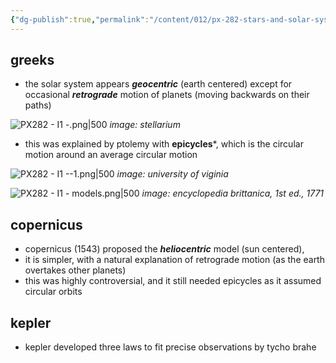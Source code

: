 ```yaml
---
{"dg-publish":true,"permalink":"/content/012/px-282-stars-and-solar-system/term-2-solar-system/i-planetary-motion/px-282-i1-models/","noteIcon":"1","created":"2025-08-27T13:15:22.801+01:00","updated":"2025-01-17T11:08:06.000+00:00"}
---
```


## greeks
 - the solar system appears ***geocentric*** (earth centered) except for occasional ***retrograde*** motion of planets (moving backwards on their paths)
 
 ![PX282 - I1 -.png|500](/img/user/pics/PX282%20-%20I1%20-.png)
*image: stellarium*

- this was explained by ptolemy with **epicycles***, which is the circular motion around an average circular motion

![PX282 - I1 --1.png|500](/img/user/pics/PX282%20-%20I1%20--1.png)
*image: university of viginia*

![PX282 - I1 - models.png|500](/img/user/pics/PX282%20-%20I1%20-%20models.png)
*image: encyclopedia brittanica, 1st ed., 1771*

## copernicus
- copernicus (1543) proposed the ***heliocentric*** model (sun centered), 
- it is simpler, with a natural explanation of retrograde motion (as the earth overtakes other planets)
- this was highly controversial, and it still needed epicycles as it assumed circular orbits

## kepler
- kepler developed three laws to fit precise observations by tycho brahe

